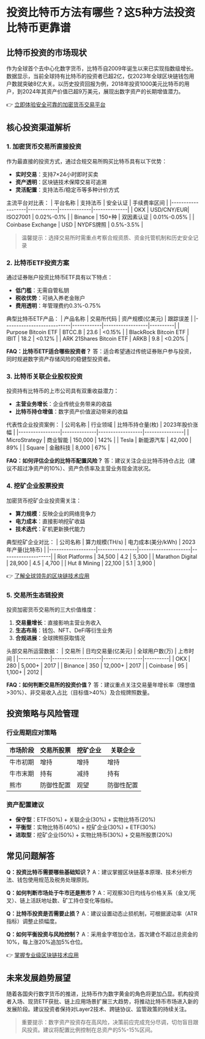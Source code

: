 # 投资比特币方法有哪些？这5种方法投资比特币更靠谱

## 比特币投资的市场现状
作为全球首个去中心化数字货币，比特币自2009年诞生以来已实现指数级增长。数据显示，当前全球持有比特币的投资者已超2亿，仅2023年全球区块链钱包用户数就突破8亿大关。以历史投资回报为例，2018年投资1000美元比特币的用户，到2024年其资产价值已超9万美元，展现出数字资产的长期增值潜力。

👉 [立即体验安全可靠的加密货币交易平台](https://bit.ly/okx_welcome)

## 核心投资渠道解析
### 1. 加密货币交易所直接投资
作为最直接的投资方式，通过合规交易所购买比特币具有以下优势：
- **实时交易**：支持7×24小时即时买卖
- **资产透明**：区块链技术保障交易可追溯
- **灵活配置**：支持法币/稳定币等多种计价方式

主流平台对比表：
| 平台名称          | 支持法币   | 安全认证    | 手续费率区间 |
|-------------------|------------|-------------|--------------|
| OKX               | USD/CNY/EUR| ISO27001    | 0.02%-0.1%   |
| Binance           | 150+种     | 双因素认证  | 0.01%-0.05%  |
| Coinbase Exchange | USD        | NYDFS牌照   | 0.5%-3.5%    |

> 温馨提示：选择交易所时需重点考察合规资质、资金托管机制和历史安全记录

### 2. 比特币ETF投资方案
通过证券账户投资比特币ETF具有以下特点：
- **低门槛**：无需自管私钥
- **税收优势**：可纳入养老金账户
- **费用透明**：年管理费约0.3%-0.75%

典型比特币ETF产品：
| 产品名称                  | 交易所代码 | 资产规模(亿美元) | 跟踪误差 |
|---------------------------|------------|------------------|----------|
| Purpose Bitcoin ETF       | BTCC.B     | 23.6             | <0.15%   |
| BlackRock Bitcoin ETF     | IBIT       | 18.2             | <0.12%   |
| ARK 21Shares Bitcoin ETF  | ARKB       | 9.8              | <0.20%   |

**FAQ：比特币ETF适合哪些投资者？**
答：适合希望通过传统证券账户参与投资，同时规避数字资产存储风险的稳健型投资者。

### 3. 比特币关联企业股权投资
投资持有比特币的上市公司具有双重收益潜力：
- **主营业务增长**：企业传统业务带来的收益
- **比特币持仓增值**：数字资产价值波动带来的收益

代表性企业投资案例：
| 公司名称        | 行业领域     | 比特币持仓量(枚) | 2023年股价涨幅 |
|-----------------|--------------|------------------|----------------|
| MicroStrategy   | 商业智能     | 150,000          | 142%           |
| Tesla           | 新能源汽车   | 42,000           | 89%            |
| Square          | 金融科技     | 8,000            | 67%            |

**FAQ：如何评估企业的比特币配置风险？**
答：建议关注企业比特币持仓占比（建议不超过净资产的10%）、资产负债率及主营业务现金流状况。

### 4. 挖矿企业股票投资
加密货币挖矿企业投资需关注：
- **算力规模**：反映企业的网络竞争力
- **电力成本**：直接影响挖矿收益
- **技术迭代**：矿机更新换代能力

典型挖矿企业对比：
| 公司名称          | 算力规模(TH/s) | 电力成本(美分/kWh) | 2023年产量(比特币) |
|-------------------|----------------|---------------------|--------------------|
| Riot Platforms    | 34,500         | 4.2                 | 5,300              |
| Marathon Digital  | 28,900         | 4.5                 | 4,700              |
| Hut 8 Mining      | 22,100         | 5.1                 | 3,900              |

👉 [了解全球领先的区块链技术应用](https://bit.ly/okx_welcome)

### 5. 交易所生态链投资
投资加密货币交易所的三大价值维度：
1. **交易量增长**：直接影响主营业务收入
2. **生态布局**：钱包、NFT、DeFi等衍生业务
3. **合规进展**：全球牌照获取情况

头部交易所运营数据：
| 交易所      | 日均交易量(亿美元) | 全球用户数(万) | 上市时间 |
|-------------|--------------------|----------------|----------|
| OKX         | 280                | 5,000+         | 2017     |
| Binance     | 350                | 12,000+        | 2017     |
| Coinbase    | 95                 | 1,100+         | 2012     |

**FAQ：如何判断交易所的投资价值？**
答：建议重点关注交易量年增长率（理想值>30%）、非交易收入占比（目标值>40%）及合规牌照数量。

## 投资策略与风险管理
### 行业周期应对策略
| 市场阶段   | 交易所股票 | 挖矿企业 | 关联企业 |
|------------|------------|----------|----------|
| 牛市初期   | 增持       | 增持     | 增持     |
| 牛市末期   | 持有       | 减持     | 持有     |
| 熊市       | 防御性配置 | 观望     | 防御性配置 |

### 资产配置建议
- **保守型**：ETF(50%) + 关联企业(30%) + 实物比特币(20%)
- **平衡型**：实物比特币(40%) + 挖矿企业(30%) + ETF(30%)
- **进取型**：挖矿企业(50%) + 实物比特币(30%) + 交易所股票(20%)

## 常见问题解答
**Q：投资比特币需要哪些基础知识？**
A：建议掌握区块链基本原理、技术分析方法、钱包使用规范及税务处理原则。

**Q：如何判断市场处于牛市还是熊市？**
A：可观察30日均线与价格关系（金叉/死叉）、链上活跃地址数、矿工持仓变化等指标。

**Q：比特币投资是否需要止损？**
A：建议设置动态止损机制，可根据波动率（ATR指标）调整止损幅度。

**Q：如何平衡投资与风险控制？**
A：采用金字塔加仓法，首次建仓不超过总资金的10%，每上涨20%追加5%仓位。

👉 [掌握专业级区块链技术应用](https://bit.ly/okx_welcome)

## 未来发展趋势展望
随着各国央行数字货币的推进，比特币作为数字黄金的角色将更加凸显。机构投资者入场、现货ETF获批、链上应用场景扩展三大趋势，将推动比特币市场进入新的发展阶段。建议投资者保持对Layer2技术、跨链协议、监管政策的持续关注。

> 重要提示：数字资产投资存在高风险，决策前应完成充分尽调，切勿盲目跟风投资。建议将配置比例控制在总资产的5%-15%区间。